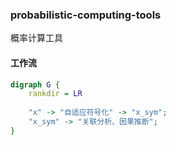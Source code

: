 ### probabilistic-computing-tools
概率计算工具


#### 工作流

```dot
digraph G {
    rankdir = LR
    
    "x" -> "自适应符号化" -> "x_sym";
    "x_sym" -> "关联分析、因果推断";  
}
```